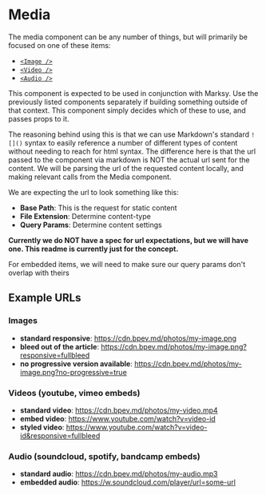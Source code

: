 Media
=====

The media component can be any number of things, but will primarily be focused on one of these items:
  - [`<Image />`](../MediaImage)
  - [`<Video />`](../MediaVideo)
  - [`<Audio />`](../MediaAudio)

This component is expected to be used in conjunction with Marksy. Use the previously listed components separately if building something outside of that context. This component simply decides which of these to use, and passes props to it.

The reasoning behind using this is that we can use Markdown's standard `![]()` syntax to easily reference a number of different types of content without needing to reach for html syntax. The difference here is that the url passed to the component via markdown is NOT the actual url sent for the content. We will be parsing the url of the requested content locally, and making relevant calls from the Media component.

We are expecting the url to look something like this:

 - __Base Path__: This is the request for static content
 - __File Extension__: Determine content-type
 - __Query Params__: Determine content settings

__Currently we do NOT have a spec for url expectations, but we will have one. This readme is currently just for the concept.__

For embedded items, we will need to make sure our query params don't overlap with theirs

Example URLs
------------------
### Images
- __standard responsive__: https://cdn.bpev.md/photos/my-image.png
- __bleed out of the article__: https://cdn.bpev.md/photos/my-image.png?responsive=fullbleed
- __no progressive version available__: https://cdn.bpev.md/photos/my-image.png?no-progressive=true

### Videos (youtube, vimeo embeds)
- __standard video__: https://cdn.bpev.md/photos/my-video.mp4
- __embed video__: https://www.youtube.com/watch?v=video-id
- __styled video__: https://www.youtube.com/watch?v=video-id&responsive=fullbleed

### Audio (soundcloud, spotify, bandcamp embeds)
- __standard audio__: https://cdn.bpev.md/photos/my-audio.mp3
- __embedded audio__: https://w.soundcloud.com/player/url=some-url
